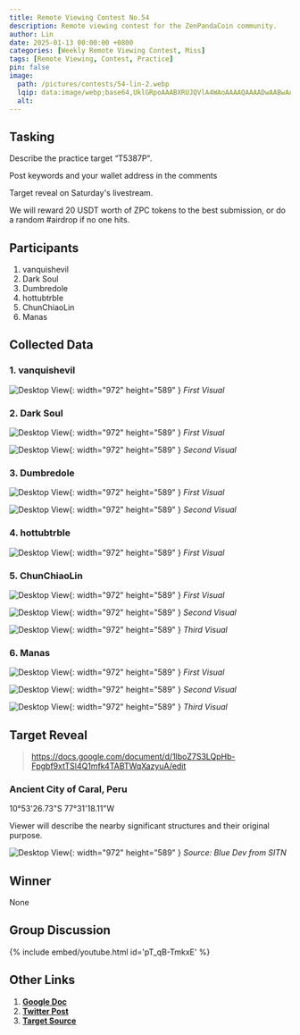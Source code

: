 ```yaml
---
title: Remote Viewing Contest No.54
description: Remote viewing contest for the ZenPandaCoin community.
author: Lin
date: 2025-01-13 00:00:00 +0800
categories: [Weekly Remote Viewing Contest, Miss]
tags: [Remote Viewing, Contest, Practice]
pin: false
image:
  path: /pictures/contests/54-lin-2.webp
  lqip: data:image/webp;base64,UklGRpoAAABXRUJQVlA4WAoAAAAQAAAADwAABwAAQUxQSDIAAAARL0AmbZurmr57yyIiqE8oiG0bejIYEQTgqiDA9vqnsUSI6H+oAERp2HZ65qP/VIAWAFZQOCBCAAAA8AEAnQEqEAAIAAVAfCWkAALp8sF8rgRgAP7o9FDvMCkMde9PK7euH5M1m6VWoDXf2FkP3BqV0ZYbO6NA/VFIAAAA
  alt:
---
```


## Tasking

Describe the practice target “T5387P".

Post keywords and your wallet address in the comments

Target reveal on Saturday's livestream.

We will reward 20 USDT worth of ZPC tokens to the best submission, or do a random #airdrop if no one hits.


## Participants

1. vanquishevil
2. Dark Soul
3. Dumbredole
4. hottubtrble
5. ChunChiaoLin
6. Manas


## Collected Data

### 1. vanquishevil

![Desktop View](/pictures/contests/54-vanquishevil-1.webp){: width="972" height="589" }
_First Visual_

### 2. Dark Soul

![Desktop View](/pictures/contests/54-darksoul-1.webp){: width="972" height="589" }
_First Visual_

![Desktop View](/pictures/contests/54-darksoul-2.webp){: width="972" height="589" }
_Second Visual_

### 3. Dumbredole

![Desktop View](/pictures/contests/54-dumbredole-1.webp){: width="972" height="589" }
_First Visual_

![Desktop View](/pictures/contests/54-dumbredole-2.webp){: width="972" height="589" }
_Second Visual_

### 4. hottubtrble

![Desktop View](/pictures/contests/54-jeff-1.webp){: width="972" height="589" }
_First Visual_

### 5. ChunChiaoLin

![Desktop View](/pictures/contests/54-lin-1.webp){: width="972" height="589" }
_First Visual_

![Desktop View](/pictures/contests/54-lin-2.webp){: width="972" height="589" }
_Second Visual_

![Desktop View](/pictures/contests/54-lin-3.webp){: width="972" height="589" }
_Third Visual_

### 6. Manas

![Desktop View](/pictures/contests/54-manas-1.webp){: width="972" height="589" }
_First Visual_

![Desktop View](/pictures/contests/54-manas-2.webp){: width="972" height="589" }
_Second Visual_

![Desktop View](/pictures/contests/54-manas-3.webp){: width="972" height="589" }
_Third Visual_


## Target Reveal

> https://docs.google.com/document/d/1lboZ7S3LQpHb-Fpgbf9xtTSl4Q1mfk4TABTWqXazyuA/edit


### Ancient City of Caral, Peru

10°53'26.73"S
77°31'18.11"W

Viewer will describe the nearby significant structures and their original purpose.

![Desktop View](/pictures/contests/54-target-1.webp){: width="972" height="589" }
_Source: Blue Dev from SITN_


## Winner

None


## Group Discussion

{% include embed/youtube.html id='pT_qB-TmkxE' %}


## Other Links

1. [**Google Doc**][Google Doc]
2. [**Twitter Post**][Twitter Post]
3. [**Target Source**][Target Source]


[Google Doc]: https://docs.google.com/document/d/1lboZ7S3LQpHb-Fpgbf9xtTSl4Q1mfk4TABTWqXazyuA/edit
[Twitter Post]: https://x.com/ZenPandaCoin/status/1878827719355777063
[Target Source]: https://docs.google.com/document/d/1lboZ7S3LQpHb-Fpgbf9xtTSl4Q1mfk4TABTWqXazyuA/edit